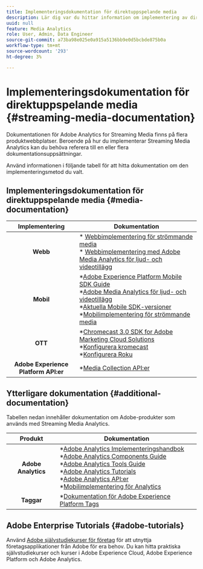 ```yaml
---
title: Implementeringsdokumentation för direktuppspelande media
description: Lär dig var du hittar information om implementering av direktuppspelningsmedia.
uuid: null
feature: Media Analytics
role: User, Admin, Data Engineer
source-git-commit: a73ba98e025e0a915a5136bb9e0d5bcbde875b0a
workflow-type: tm+mt
source-wordcount: '293'
ht-degree: 3%

---
```



# Implementeringsdokumentation för direktuppspelande media {#streaming-media-documentation}

Dokumentationen för Adobe Analytics for Streaming Media finns på flera produktwebbplatser. Beroende på hur du implementerar Streaming Media Analytics kan du behöva referera till en eller flera dokumentationsuppsättningar.

Använd informationen i följande tabell för att hitta dokumentation om den implementeringsmetod du valt.

## Implementeringsdokumentation för direktuppspelande media {#media-documentation}

| Implementering | Dokumentation |
|:-----------------------:|----------------|
| **Webb** | * [Webbimplementering för strömmande media](/help/implementation/media-sdk/setup/web-implementation.md) <br>* [Webbimplementering med Adobe Media Analytics för ljud- och videotillägg ](https://experienceleague.adobe.com/docs/experience-platform/tags/extensions/adobe/media-analytics-3x/overview.html?lang=en) |
| **Mobil** | *[Adobe Experience Platform Mobile SDK Guide](https://aep-sdks.gitbook.io/docs/) <br> *[Adobe Media Analytics för ljud- och videotillägg](https://aep-sdks.gitbook.io/docs/using-mobile-extensions/adobe-media-analytics)<br> *[Aktuella Mobile SDK-versioner](https://aep-sdks.gitbook.io/docs/resources/upgrading-to-aep/current-sdk-versions) <br> *[Mobilimplementering för strömmande media](/help/implementation/media-sdk/setup/mobile-implementation.md) |  |  |
| **OTT** | *[Chromecast 3.0 SDK for Adobe Marketing Cloud Solutions](https://adobe-marketing-cloud.github.io/media-sdks/reference/chromecast/)<br> *[Konfigurera kromecast](/help/implementation/media-sdk/setup/set-up-chromecast.md)<br> *[Konfigurera Roku](/help/implementation/media-sdk/setup/set-up-roku.md) |
| **Adobe Experience Platform API:er** | *[Media Collection API:er](/help/implementation/media-collection-api/mc-api-overview.md) |

## Ytterligare dokumentation {#additional-documentation}

Tabellen nedan innehåller dokumentation om Adobe-produkter som används med Streaming Media Analytics.

| Produkt | Dokumentation |
|:-----------------------:|----------------|
| **Adobe Analytics** | *[Adobe Analytics Implementeringshandbok](https://experienceleague.adobe.com/docs/analytics/implementation/home.html?lang=en)<br>  *[Adobe Analytics Components Guide](https://experienceleague.adobe.com/docs/analytics/components/home.html?lang=en)<br> *[Adobe Analytics Tools Guide](https://experienceleague.adobe.com/docs/analytics/analyze/home.html?lang=en)<br> *[Adobe Analytics Tutorials](https://experienceleague.adobe.com/docs/analytics.html?lang=en#tutorials) <br> *[Adobe Analytics API:er](https://developer.adobe.com/analytics-apis/docs/2.0/)<br> *[Mobilimplementering för Analytics](https://aep-sdks.gitbook.io/docs/using-mobile-extensions/adobe-analytics) |
| **Taggar** | *[Dokumentation för Adobe Experience Platform Tags](https://experienceleague.adobe.com/docs/experience-platform/tags/home.html) |

## Adobe Enterprise Tutorials {#adobe-tutorials}

Använd [Adobe självstudiekurser för företag](https://experienceleague.adobe.com/docs/home-tutorials.html) för att utnyttja företagsapplikationer från Adobe för era behov. Du kan hitta praktiska självstudiekurser och kurser i Adobe Experience Cloud, Adobe Experience Platform och Adobe Analytics.
